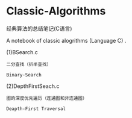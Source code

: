 # Classic-Algorithms
经典算法的总结笔记(C语言)

A notebook of classic alogrithms (Language C) .

(1)BSearch.c
    
    二分查找（折半查找）
    
    Binary-Search
    
(2)DepthFirstSeach.c
    
    图的深度优先遍历（连通图和非连通图）
    
    Deapth-First Traversal
    
